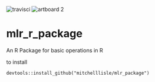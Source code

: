 
![travisci](https://travis-ci.org/mitchelllisle/mlr_package.svg?branch=master)
![artboard 2](https://user-images.githubusercontent.com/18128531/27258924-aaf071de-544a-11e7-996d-10c883690dff.png)
# mlr_r_package
An R Package for basic operations in R

to install

```devtools::install_github("mitchelllisle/mlr_package")```
